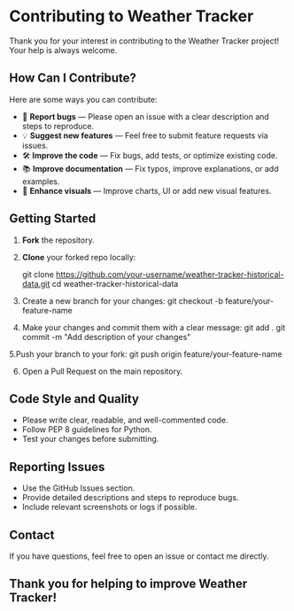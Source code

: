 # Contributing to Weather Tracker

Thank you for your interest in contributing to the Weather Tracker project! Your help is always welcome.

## How Can I Contribute?

Here are some ways you can contribute:

- 🐛 **Report bugs** — Please open an issue with a clear description and steps to reproduce.
- 💡 **Suggest new features** — Feel free to submit feature requests via issues.
- 🛠️ **Improve the code** — Fix bugs, add tests, or optimize existing code.
- 📚 **Improve documentation** — Fix typos, improve explanations, or add examples.
- 🎨 **Enhance visuals** — Improve charts, UI or add new visual features.

## Getting Started

1. **Fork** the repository.
2. **Clone** your forked repo locally:

   git clone https://github.com/your-username/weather-tracker-historical-data.git
   cd weather-tracker-historical-data

3. Create a new branch for your changes:
git checkout -b feature/your-feature-name

4. Make your changes and commit them with a clear message:
git add .
git commit -m "Add description of your changes"

5.Push your branch to your fork:
git push origin feature/your-feature-name

6. Open a Pull Request on the main repository.

## Code Style and Quality
- Please write clear, readable, and well-commented code.
- Follow PEP 8 guidelines for Python.
- Test your changes before submitting.

## Reporting Issues
- Use the GitHub Issues section.
- Provide detailed descriptions and steps to reproduce bugs.
- Include relevant screenshots or logs if possible.

## Contact
If you have questions, feel free to open an issue or contact me directly.

## Thank you for helping to improve Weather Tracker!
